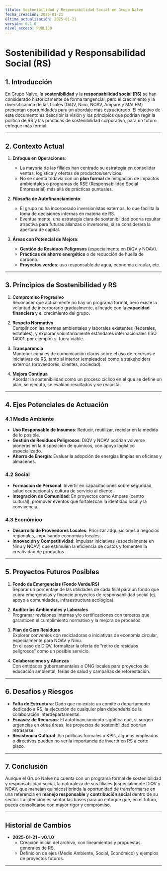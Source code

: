 ```yaml
---
título: Sostenibilidad y Responsabilidad Social en Grupo Nalve
fecha_creación: 2025-01-21
última_actualización: 2025-01-21
versión: 0.1.0
nivel_acceso: PUBLICO
---
```

# Sostenibilidad y Responsabilidad Social (RS)

## 1. Introducción
En Grupo Nalve, la **sostenibilidad** y la **responsabilidad social (RS)** se han considerado históricamente de forma tangencial, pero el crecimiento y la diversificación de las filiales (DiQV, Ninu, NOAV, Ampare y MALEM) presentan oportunidades para un abordaje más estructurado. El objetivo de este documento es describir la visión y los principios que podrían regir la política de RS y las prácticas de sostenibilidad corporativa, para un futuro enfoque más formal.

---

## 2. Contexto Actual
1. **Enfoque en Operaciones**:  
   - La mayoría de las filiales han centrado su estrategia en consolidar ventas, logística y ofertas de productos/servicios.  
   - No se cuenta todavía con un **plan formal** de mitigación de impactos ambientales o programas de RSE (Responsabilidad Social Empresarial) más allá de prácticas puntuales.

2. **Filosofía de Autofinanciamiento**:  
   - El grupo no ha incorporado inversionistas externos, lo que facilita la toma de decisiones internas en materia de RS.
   - Eventualmente, una estrategia clara de sostenibilidad podría resultar atractiva para futuras alianzas o inversores, si se considerara la apertura de capital.

3. **Áreas con Potencial de Mejora**:  
   - **Gestión de Residuos Peligrosos** (especialmente en DiQV y NOAV).  
   - **Prácticas de ahorro energético** o de reducción de huella de carbono.  
   - **Proyectos verdes**: uso responsable de agua, economía circular, etc.

---

## 3. Principios de Sostenibilidad y RS
1. **Compromiso Progresivo**  
   Reconocer que actualmente no hay un programa formal, pero existe la voluntad de incorporarlo gradualmente, alineado con la **capacidad financiera** y el crecimiento del grupo.

2. **Respeto Normativo**  
   Cumplir con las normas ambientales y laborales existentes (federales, estatales), y explorar voluntariamente estándares internacionales (ISO 14001, por ejemplo) si fuera viable.

3. **Transparencia**  
   Mantener canales de comunicación claros sobre el uso de recursos e iniciativas de RS, tanto al interior (empleados) como a stakeholders externos (proveedores, clientes, sociedad).

4. **Mejora Continua**  
   Abordar la sostenibilidad como un proceso cíclico en el que se define un plan, se ejecuta, se evalúan resultados y se reajusta.

---

## 4. Ejes Potenciales de Actuación

### 4.1 Medio Ambiente
- **Uso Responsable de Insumos**: Reducir, reutilizar, reciclar en la medida de lo posible.  
- **Gestión de Residuos Peligrosos**: DiQV y NOAV podrían volverse pioneras en la disposición de químicos, con apoyo logístico especializado.  
- **Ahorro de Energía**: Evaluar la adopción de energías limpias en oficinas y almacenes.

### 4.2 Social
- **Formación de Personal**: Invertir en capacitaciones sobre seguridad, salud ocupacional y cultura de servicio al cliente.  
- **Integración de Comunidad**: En proyectos como Ampare (centro cultural), promover eventos que fortalezcan la identidad local y la convivencia.

### 4.3 Económico
- **Desarrollo de Proveedores Locales**: Priorizar adquisiciones a negocios regionales, impulsando economías locales.  
- **Innovación y Competitividad**: Impulsar iniciativas (especialmente en Ninu y NOAV) que estimulen la eficiencia de costos y fomenten la creatividad de productos.

---

## 5. Proyectos Futuros Posibles

1. **Fondo de Emergencias (Fondo Verde/RS)**  
   Separar un porcentaje de las utilidades de cada filial para un fondo que cubra emergencias y financie proyectos de responsabilidad social (ej. apoyo a comunidades, infraestructura ecológica).

2. **Auditorías Ambientales y Laborales**  
   Programar revisiones internas y/o certificaciones con terceros que garanticen el cumplimiento normativo y la mejora de procesos.

3. **Plan de Cero Residuos**  
   Explorar convenios con recicladoras o iniciativas de economía circular, especialmente para NOAV y Ninu.  
   En el caso de DiQV, formalizar la oferta de “retiro de residuos peligrosos” como un posible servicio.

4. **Colaboraciones y Alianzas**  
   Con entidades gubernamentales o ONG locales para proyectos de educación ambiental, ferias de salud y campañas de reforestación.

---

## 6. Desafíos y Riesgos

- **Falta de Estructura**: Dado que no existe un comité o departamento dedicado a RS, la ejecución de cualquier plan dependería de la colaboración interdepartamental.  
- **Escasez de Recursos**: El autofinanciamiento significa que, si surgen urgencias en otras áreas, los proyectos de sostenibilidad podrían retrasarse.  
- **Resistencia Cultural**: Sin políticas formales o KPIs, algunos empleados o directivos pueden no ver la importancia de invertir en RS a corto plazo.

---

## 7. Conclusión
Aunque el Grupo Nalve no cuenta con un programa formal de sostenibilidad y responsabilidad social, la naturaleza de sus filiales (especialmente DiQV y NOAV, que manejan químicos) brinda la oportunidad de transformarse en una referencia en **manejo responsable** y **contribución social** dentro de su sector. La intención es sentar las bases para un enfoque que, en el futuro, pueda consolidarse con mayor rigor y compromiso.

---

## Historial de Cambios
- **2025-01-21 – v0.1.0**  
  - Creación inicial del archivo, con lineamientos y propuestas generales de RS.  
  - Definición de ejes (Medio Ambiente, Social, Económico) y ejemplos de proyectos futuros.

---